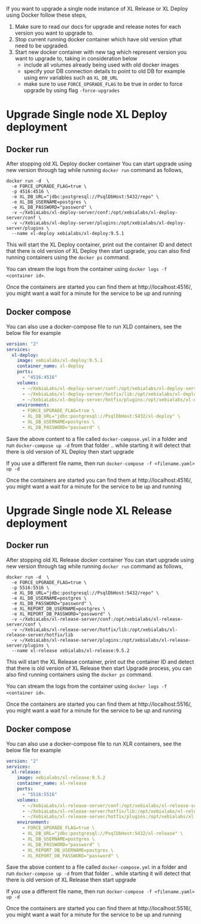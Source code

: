 If you want to upgrade a single node instance of XL Release or XL Deploy using Docker follow these steps,

1. Make sure to read our docs for upgrade and release notes for each version you want to upgrade to.
2. Stop current running docker container which have old version ythat need to be upgraded.
3. Start new docker container with new tag which represent version you want to upgrade to, taking in consideration below
    * include all volumes already being used with old docker images
    * specify your DB connection details to point to old DB for example using env variables such as `XL_DB_URL`
    * make sure to use `FORCE_UPGRADE_FLAG` to be true in order to force upgrade by using flag `-force-upgrades`

# Upgrade Single node XL Deploy deployment

## Docker run

After stopping old XL Deploy docker container You can start upgrade using new version through tag while running `docker run` command as follows,

```shell
docker run -d  \
  -e FORCE_UPGRADE_FLAG=true \
  -p 4516:4516 \
  -e XL_DB_URL="jdbc:postgresql://PsqlDbHost:5432/repo" \
  -e XL_DB_USERNAME=postgres \
  -e XL_DB_PASSWORD="password" \
  -v ~/XebiaLabs/xl-deploy-server/conf:/opt/xebialabs/xl-deploy-server/conf \
  -v ~/XebiaLabs/xl-deploy-server/plugins:/opt/xebialabs/xl-deploy-server/plugins \
  --name xl-deploy xebialabs/xl-deploy:9.5.1
```

This will start the XL Deploy container, print out the container ID and detect that there is old version of XL Deploy then start upgrade, you can also find running containers using the `docker ps` command.

You can stream the logs from the container using `docker logs -f <container id>`.

Once the containers are started you can find them at http://localhost:4516/, you might want a wait for a minute for the service to be up and running

## Docker compose

You can also use a docker-compose file to run XLD containers, see the below file for example

```yaml
version: "2"
services:
  xl-deploy:
    image: xebialabs/xl-deploy:9.5.1
    container_name: xl-deploy
    ports:
      - "4516:4516"
    volumes:
      - ~/XebiaLabs/xl-deploy-server/conf:/opt/xebialabs/xl-deploy-server/conf
      - ~/XebiaLabs/xl-deploy-server/hotfix/lib:/opt/xebialabs/xl-deploy-server/hotfix/lib
      - ~/XebiaLabs/xl-deploy-server/hotfix/plugins:/opt/xebialabs/xl-deploy-server/hotfix/plugins
    environment:
      - FORCE_UPGRADE_FLAG=true \
      - XL_DB_URL="jdbc:postgresql://PsqlDbHost:5432/xl-deploy" \
      - XL_DB_USERNAME=postgres \
      - XL_DB_PASSWORD="password" \
```

Save the above content to a file called `docker-compose.yml` in a folder and run `docker-compose up -d` from that folder .. while starting it will detect that there is old version of XL Deploy then start upgrade

If you use a different file name, then run `docker-compose -f <filename.yaml> up -d`

Once the containers are started you can find them at http://localhost:4516/, you might want a wait for a minute for the service to be up and running

# Upgrade Single node XL Release deployment

## Docker run

After stopping old XL Release docker container You can start upgrade using new version through tag while running `docker run` command as follows,

```shell
docker run -d  \
  -e FORCE_UPGRADE_FLAG=true \
  -p 5516:5516 \
  -e XL_DB_URL="jdbc:postgresql://PsqlDbHost:5432/repo" \
  -e XL_DB_USERNAME=postgres \
  -e XL_DB_PASSWORD="password" \
  -e XL_REPORT_DB_USERNAME=postgres \
  -e XL_REPORT_DB_PASSWORD="password" \
  -v ~/XebiaLabs/xl-release-server/conf:/opt/xebialabs/xl-release-server/conf \
  -v ~/XebiaLabs/xl-release-server/hotfix/lib:/opt/xebialabs/xl-release-server/hotfix/lib
  -v ~/XebiaLabs/xl-release-server/plugins:/opt/xebialabs/xl-release-server/plugins \
  --name xl-release xebialabs/xl-release:9.5.2
```

This will start the XL Release container, print out the container ID and detect that there is old version of XL Release then start Upgrade process, you can also find running containers using the `docker ps` command.

You can stream the logs from the container using `docker logs -f <container id>`.

Once the containers are started you can find them at http://localhost:5516/, you might want a wait for a minute for the service to be up and running

## Docker compose

You can also use a docker-compose file to run XLR containers, see the below file for example

```yaml
version: "2"
services:
  xl-release:
    image: xebialabs/xl-release:9.5.2
    container_name: xl-release
    ports:
      - "5516:5516"
    volumes:
      - ~/XebiaLabs/xl-release-server/conf:/opt/xebialabs/xl-release-server/conf
      - ~/XebiaLabs/xl-release-server/hotfix/lib:/opt/xebialabs/xl-release-server/hotfix/lib
      - ~/XebiaLabs/xl-release-server/hotfix/plugins:/opt/xebialabs/xl-release-server/hotfix/plugins
    environment:
      - FORCE_UPGRADE_FLAG=true \
      - XL_DB_URL="jdbc:postgresql://PsqlDbHost:5432/xl-release" \
      - XL_DB_USERNAME=postgres \
      - XL_DB_PASSWORD="password" \
      - XL_REPORT_DB_USERNAME=postgres \
      - XL_REPORT_DB_PASSWORD="password" \
```

Save the above content to a file called `docker-compose.yml` in a folder and run `docker-compose up -d` from that folder .. while starting it will detect that there is old version of XL Release then start upgrade

If you use a different file name, then run `docker-compose -f <filename.yaml> up -d`

Once the containers are started you can find them at http://localhost:5516/, you might want a wait for a minute for the service to be up and running


